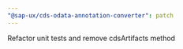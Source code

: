 ```yaml
---
"@sap-ux/cds-odata-annotation-converter": patch
---
```


Refactor unit tests and remove cdsArtifacts method
